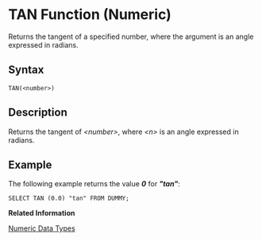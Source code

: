<!-- loio20e8ee6e75191014a8b3b47e4f8c296d -->

# TAN Function \(Numeric\)

Returns the tangent of a specified number, where the argument is an angle expressed in radians.



<a name="loio20e8ee6e75191014a8b3b47e4f8c296d__sql_function_tan_1sql_function_tan_syntax"/>

## Syntax

```
TAN(<number>)
```



<a name="loio20e8ee6e75191014a8b3b47e4f8c296d__sql_function_tan_1sql_function_tan_description"/>

## Description

Returns the tangent of *<number\>*, where *<n\>* is an angle expressed in radians.



<a name="loio20e8ee6e75191014a8b3b47e4f8c296d__sql_function_tan_1sql_function_tan_examples"/>

## Example

The following example returns the value ***0*** for ***"tan"***:

```
SELECT TAN (0.0) "tan" FROM DUMMY;
```

**Related Information**  


[Numeric Data Types](../numeric-data-types-4ee2f26.md "Numeric data types are used to store numeric information.")

